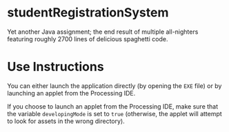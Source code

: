 # studentRegistrationSystem
Yet another Java assignment; the end result of multiple all-nighters featuring roughly 2700 lines of delicious spaghetti code.

# Use Instructions

You can either launch the application directly (by opening the `EXE` file) or by launching an applet from the Processing IDE.

If you choose to launch an applet from the Processing IDE, make sure that the variable `developingMode` is set to `true` (otherwise, the applet will attempt to look for assets in the wrong directory).
